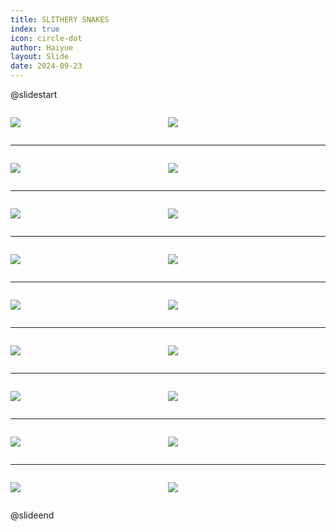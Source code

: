 ```yaml
---
title: SLITHERY SNAKES
index: true
icon: circle-dot
author: Haiyue
layout: Slide
date: 2024-09-23
---
```

 
@slidestart

<div style="display:flex">
<div style="flex:1">

![](https://raw.githubusercontent.com/yclord/reading/refs/heads/master/english/Level-Q/SLITHERY%20SNAKES/001.webp)
</div>
<div style="flex:1">

![](https://raw.githubusercontent.com/yclord/reading/refs/heads/master/english/Level-Q/SLITHERY%20SNAKES/002.webp)
</div>
</div>

---

<div style="display:flex">
<div style="flex:1">

![](https://raw.githubusercontent.com/yclord/reading/refs/heads/master/english/Level-Q/SLITHERY%20SNAKES/003.webp)
</div>
<div style="flex:1">

![](https://raw.githubusercontent.com/yclord/reading/refs/heads/master/english/Level-Q/SLITHERY%20SNAKES/004.webp)
</div>
</div>

---

<div style="display:flex">
<div style="flex:1">

![](https://raw.githubusercontent.com/yclord/reading/refs/heads/master/english/Level-Q/SLITHERY%20SNAKES/005.webp)
</div>
<div style="flex:1">

![](https://raw.githubusercontent.com/yclord/reading/refs/heads/master/english/Level-Q/SLITHERY%20SNAKES/006.webp)
</div>
</div>

---

<div style="display:flex">
<div style="flex:1">

![](https://raw.githubusercontent.com/yclord/reading/refs/heads/master/english/Level-Q/SLITHERY%20SNAKES/007.webp)
</div>
<div style="flex:1">

![](https://raw.githubusercontent.com/yclord/reading/refs/heads/master/english/Level-Q/SLITHERY%20SNAKES/008.webp)
</div>
</div>

---

<div style="display:flex">
<div style="flex:1">

![](https://raw.githubusercontent.com/yclord/reading/refs/heads/master/english/Level-Q/SLITHERY%20SNAKES/009.webp)
</div>
<div style="flex:1">

![](https://raw.githubusercontent.com/yclord/reading/refs/heads/master/english/Level-Q/SLITHERY%20SNAKES/010.webp)
</div>
</div>

---

<div style="display:flex">
<div style="flex:1">

![](https://raw.githubusercontent.com/yclord/reading/refs/heads/master/english/Level-Q/SLITHERY%20SNAKES/011.webp)
</div>
<div style="flex:1">

![](https://raw.githubusercontent.com/yclord/reading/refs/heads/master/english/Level-Q/SLITHERY%20SNAKES/012.webp)
</div>
</div>

---

<div style="display:flex">
<div style="flex:1">

![](https://raw.githubusercontent.com/yclord/reading/refs/heads/master/english/Level-Q/SLITHERY%20SNAKES/013.webp)
</div>
<div style="flex:1">

![](https://raw.githubusercontent.com/yclord/reading/refs/heads/master/english/Level-Q/SLITHERY%20SNAKES/014.webp)
</div>
</div>

---

<div style="display:flex">
<div style="flex:1">

![](https://raw.githubusercontent.com/yclord/reading/refs/heads/master/english/Level-Q/SLITHERY%20SNAKES/015.webp)
</div>
<div style="flex:1">

![](https://raw.githubusercontent.com/yclord/reading/refs/heads/master/english/Level-Q/SLITHERY%20SNAKES/016.webp)
</div>
</div>

---

<div style="display:flex">
<div style="flex:1">

![](https://raw.githubusercontent.com/yclord/reading/refs/heads/master/english/Level-Q/SLITHERY%20SNAKES/017.webp)
</div>
<div style="flex:1">

![](https://raw.githubusercontent.com/yclord/reading/refs/heads/master/english/Level-Q/SLITHERY%20SNAKES/018.webp)
</div>
</div>

@slideend